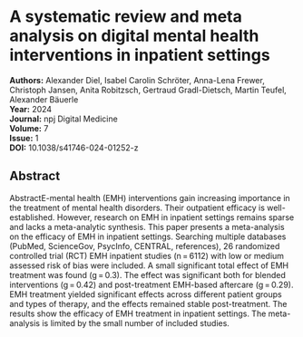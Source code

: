 # A systematic review and meta analysis on digital mental health interventions in inpatient settings

**Authors:** Alexander Diel, Isabel Carolin Schröter, Anna-Lena Frewer, Christoph Jansen, Anita Robitzsch, Gertraud Gradl-Dietsch, Martin Teufel, Alexander Bäuerle  
**Year:** 2024  
**Journal:** npj Digital Medicine  
**Volume:** 7  
**Issue:** 1  
**DOI:** 10.1038/s41746-024-01252-z  

## Abstract
AbstractE-mental health (EMH) interventions gain increasing importance in the treatment of mental health disorders. Their outpatient efficacy is well-established. However, research on EMH in inpatient settings remains sparse and lacks a meta-analytic synthesis. This paper presents a meta-analysis on the efficacy of EMH in inpatient settings. Searching multiple databases (PubMed, ScienceGov, PsycInfo, CENTRAL, references), 26 randomized controlled trial (RCT) EMH inpatient studies (n = 6112) with low or medium assessed risk of bias were included. A small significant total effect of EMH treatment was found (g = 0.3). The effect was significant both for blended interventions (g = 0.42) and post-treatment EMH-based aftercare (g = 0.29). EMH treatment yielded significant effects across different patient groups and types of therapy, and the effects remained stable post-treatment. The results show the efficacy of EMH treatment in inpatient settings. The meta-analysis is limited by the small number of included studies.

